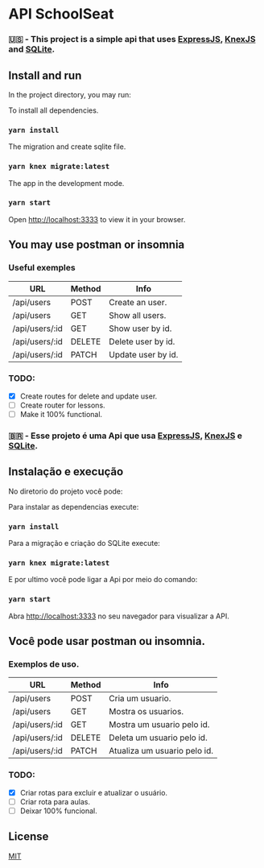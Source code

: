 # API SchoolSeat

### 🇺🇸 - This project is a simple api that uses [ExpressJS](https://expressjs.com/pt-br/), [KnexJS](http://knexjs.org/) and [SQLite](https://www.sqlite.org/index.html/).

## Install and run

In the project directory, you may run:

To install all dependencies.

### `yarn install`

The migration and create sqlite file.

### `yarn knex migrate:latest`

The app in the development mode.

### `yarn start`

Open [http://localhost:3333](http://localhost:3333) to view it in your browser.


## You may use postman or insomnia

### Useful exemples

| URL            | Method | Info               |
|----------------|--------|--------------------|
| /api/users     | POST   | Create an user.    |
| /api/users     | GET    | Show all users.    |
| /api/users/:id | GET    | Show user by id. |
| /api/users/:id | DELETE | Delete user by id. |
| /api/users/:id | PATCH  | Update user by id. |

### TODO:
- [x] Create routes for delete and update user.
- [ ] Create router for lessons.
- [ ] Make it 100% functional.  

### 🇧🇷 - Esse projeto é uma Api que usa [ExpressJS](https://expressjs.com/pt-br/), [KnexJS](http://knexjs.org/) e [SQLite](https://www.sqlite.org/index.html/).

## Instalação e execução

No diretorio do projeto você pode:

Para instalar as dependencias execute:

### `yarn install`

Para a migração e criação do SQLite execute:

### `yarn knex migrate:latest`

E por ultimo você pode ligar a Api por meio do comando:

### `yarn start`

Abra [http://localhost:3333](http://localhost:3333) no seu navegador para visualizar a API.


## Você pode usar postman ou insomnia.

### Exemplos de uso.

| URL            | Method | Info               |
|----------------|--------|--------------------|
| /api/users     | POST   | Cria um usuario.    |
| /api/users     | GET    | Mostra os usuarios.    |
| /api/users/:id | GET    | Mostra um usuario pelo id. |
| /api/users/:id | DELETE | Deleta um usuario pelo id. |
| /api/users/:id | PATCH  | Atualiza um usuario pelo id. |

### TODO:
- [x] Criar rotas para excluir e atualizar o usuário.
- [ ] Criar rota para aulas.
- [ ] Deixar 100% funcional.

## License
[MIT](https://choosealicense.com/licenses/mit/)
